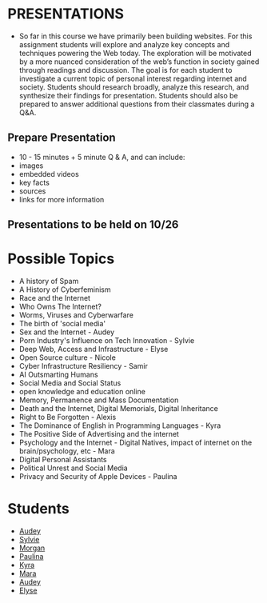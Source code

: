 # PRESENTATIONS

* So far in this course we have primarily been building websites. For this assignment students will explore and analyze key concepts and techniques powering the Web today. The exploration will be motivated by a more nuanced consideration of the web’s function in society gained through readings and discussion. The goal is for each student to investigate a current topic of personal interest regarding internet and society. Students should research broadly, analyze this research, and synthesize their findings for presentation. Students should also be prepared to answer additional questions from their classmates during a Q&A.


## Prepare Presentation

* 10 - 15 minutes + 5 minute Q & A, and can include:
* images
* embedded videos
* key facts
* sources
* links for more information

## Presentations to be held on 10/26

# Possible Topics

* A history of Spam
* A History of Cyberfeminism 
* Race and the Internet 
* Who Owns The Internet?
* Worms, Viruses and Cyberwarfare 
* The birth of 'social media'
* Sex and the Internet - Audey
* Porn Industry's Influence on Tech Innovation - Sylvie
* Deep Web, Access and Infrastructure - Elyse
* Open Source culture - Nicole
* Cyber Infrastructure Resiliency - Samir
* AI Outsmarting Humans 
* Social Media and Social Status
* open knowledge and education online
* Memory, Permanence and Mass Documentation 
* Death and the Internet, Digital Memorials, Digital Inheritance
* Right to Be Forgotten - Alexis
* The Dominance of English in Programming Languages - Kyra
* The Positive Side of Advertising and the internet 
* Psychology and the Internet - Digital Natives, impact of internet on the brain/psychology, etc  - Mara
* Digital Personal Assistants
* Political Unrest and Social Media
* Privacy and Security of Apple Devices - Paulina

# Students
* [Audey](https://docs.google.com/presentation/d/1qP7Rodi0RET3k84TraGMiL2Zn82jjo2zvxDFZn1T1sk/edit#slide=id.p)
* [Sylvie](https://docs.google.com/a/usc.edu/presentation/d/11hP3dnGV7WIaTXd6ExaNiPyXHBUTACKIMM1TC8JX2JI/edit?usp=sharing)
* [Morgan](https://docs.google.com/presentation/d/1KeD7ziuLs080YvddQVP38U0feWb8hGrantkDnNP7abM/edit?usp=sharing)  
* [Paulina](https://docs.google.com/presentation/d/1UzNGV4FSLDuYCDlBHEeIw07k-jag0xu664ShWf6mrX4/edit?usp=sharing)
* [Kyra](https://docs.google.com/a/usc.edu/presentation/d/1EqlgRYx5scXVUdpbgnYK_i8BxagDPJ8KxjR4Kcg21cA/edit?usp=sharing)
* [Mara](https://docs.google.com/a/usc.edu/presentation/d/1Or1yfzBf-sAuEykG5J2VfGjwAbFKBDfbSH4s1YhYmWw/edit?usp=sharing) 
* [Audey](https://docs.google.com/presentation/d/1qP7Rodi0RET3k84TraGMiL2Zn82jjo2zvxDFZn1T1sk/edit?usp=sharing)
* [Elyse](https://docs.google.com/presentation/d/1AlGK4LaeVpsbokaMzJT1y7Sl7J2kyzUT6RL-X0nKQ18)
